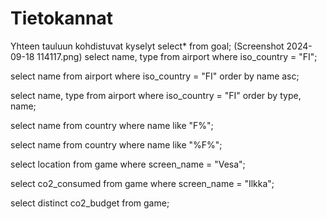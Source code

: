 # Tietokannat

Yhteen tauluun kohdistuvat kyselyt
select* from goal;
(Screenshot 2024-09-18 114117.png)
select name, type from airport where iso_country = "FI";

select name from airport where iso_country = "FI" order by name asc;

select name, type from airport where iso_country = "FI" order by type, name;

select name from country where name like "F%";

select name from country where name like "%F%";

select location from game where screen_name = "Vesa";

select co2_consumed from game where screen_name = "Ilkka";

select distinct co2_budget from game;

